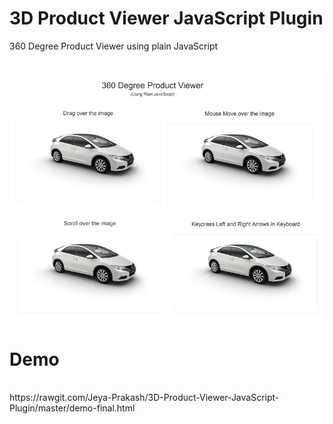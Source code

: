 # 3D Product Viewer JavaScript Plugin
360 Degree Product Viewer using plain JavaScript
<br><br><br>
![alt text](/pic.jpg)
# Demo
<br>
https://rawgit.com/Jeya-Prakash/3D-Product-Viewer-JavaScript-Plugin/master/demo-final.html
